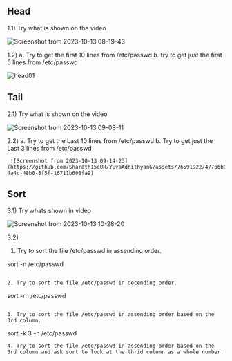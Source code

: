 ## Head

1.1) Try what is shown on the video

![Screenshot from 2023-10-13 08-19-43](https://github.com/Sharath15eUR/YuvaAdhithyanG/assets/76591922/575d4e63-f0fa-483c-9ae1-70b0b5e9effd)

1.2) a. Try to get the first 10 lines from /etc/passwd 
     b. try to get just the first 5 lines from /etc/passwd

![head01](https://github.com/Sharath15eUR/YuvaAdhithyanG/assets/76591922/ba8faf13-c719-4a3b-9a05-2563668af6f3)

## Tail

2.1) Try what is shown on the video

![Screenshot from 2023-10-13 09-08-11](https://github.com/Sharath15eUR/YuvaAdhithyanG/assets/76591922/94b24213-b7a4-4b2e-a5c7-369a33d917ba)
     
2.2) a. Try to get the Last 10 lines from /etc/passwd 
     b. Try to get just the Last 3 lines from /etc/passwd 
     
     ![Screenshot from 2023-10-13 09-14-23](https://github.com/Sharath15eUR/YuvaAdhithyanG/assets/76591922/477b6b65-4a4c-48b0-8f5f-16711b608fa9)

## Sort

3.1) Try whats shown in video

![Screenshot from 2023-10-13 10-28-20](https://github.com/Sharath15eUR/YuvaAdhithyanG/assets/76591922/a33a83e7-4d70-417e-bd5f-267cd0457d22)

    
3.2) 
1. Try to sort the file /etc/passwd in assending order.

   
  sort -n /etc/passwd
   ```

2. Try to sort the file /etc/passwd in decending order.
  
  ```
  sort -rn /etc/passwd
   ```

3. Try to sort the file /etc/passwd in assending order based on the 3rd column.
 
  ```
  sort -k 3 -n /etc/passwd
  ```
4. Try to sort the file /etc/passwd in assending order based on the 3rd column and ask sort to look at the thrid column as a whole number.



     

     
